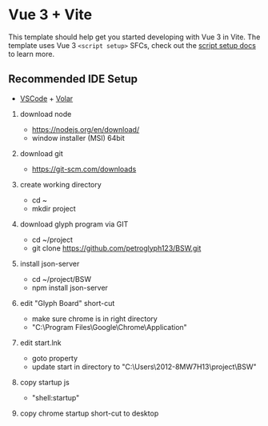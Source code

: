 # Vue 3 + Vite

This template should help get you started developing with Vue 3 in Vite. The template uses Vue 3 `<script setup>` SFCs, check out the [script setup docs](https://v3.vuejs.org/api/sfc-script-setup.html#sfc-script-setup) to learn more.

## Recommended IDE Setup

- [VSCode](https://code.visualstudio.com/) + [Volar](https://marketplace.visualstudio.com/items?itemName=johnsoncodehk.volar)


1. download node
	* https://nodejs.org/en/download/
	* window installer (MSI) 64bit

2. download git
	* https://git-scm.com/downloads

3. create working directory
	* cd ~
	* mkdir project

4. download glyph program via GIT
	* cd ~/project
	* git clone https://github.com/petroglyph123/BSW.git

5. install json-server
	* cd ~/project/BSW
	* npm install json-server

6. edit "Glyph Board" short-cut
	* make sure chrome is in right directory
	* "C:\Program Files\Google\Chrome\Application"

7. edit start.lnk
	* goto property
	* update start in directory to "C:\Users\2012-8MW7H13\project\BSW"

8. copy startup js
	* "shell:startup"

9. copy chrome startup short-cut to desktop